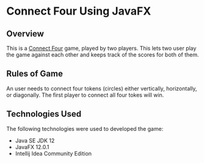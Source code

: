 # Connect Four Using JavaFX

## Overview
This is a [Connect Four](https://en.wikipedia.org/wiki/Connect_Four) game, played by two players. This lets two user play the game against each other and keeps track of the scores for both of them. 

## Rules of Game
An user needs to connect four tokens (circles) either vertically, horizontally, or diagonally. The first player to connect all four tokes will win. 

## Technologies Used
The following technologies were used to developed the game:

 * Java SE JDK 12
 * JavaFX 12.0.1
 * Intellij Idea Community Edition


